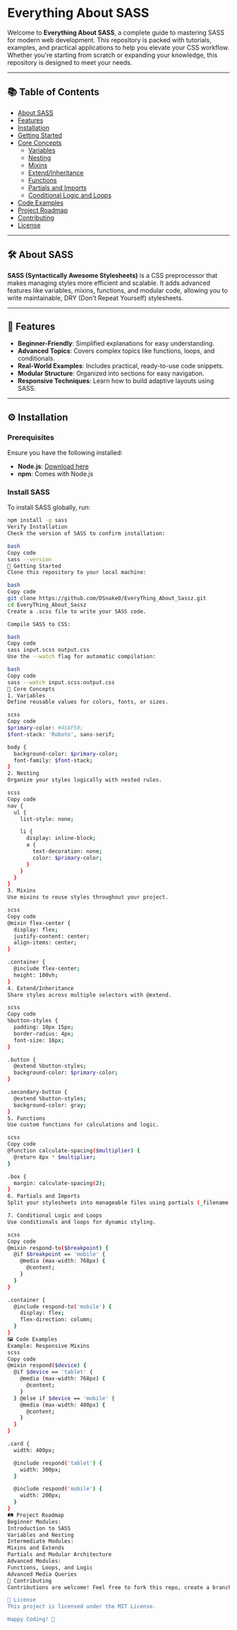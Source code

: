 # Everything About SASS

Welcome to **Everything About SASS**, a complete guide to mastering SASS for modern web development. This repository is packed with tutorials, examples, and practical applications to help you elevate your CSS workflow. Whether you're starting from scratch or expanding your knowledge, this repository is designed to meet your needs.

---

## 📚 Table of Contents

- [About SASS](#about-sass)
- [Features](#features)
- [Installation](#installation)
- [Getting Started](#getting-started)
- [Core Concepts](#core-concepts)
  - [Variables](#1-variables)
  - [Nesting](#2-nesting)
  - [Mixins](#3-mixins)
  - [Extend/Inheritance](#4-extendinheritance)
  - [Functions](#5-functions)
  - [Partials and Imports](#6-partials-and-imports)
  - [Conditional Logic and Loops](#7-conditional-logic-and-loops)
- [Code Examples](#code-examples)
- [Project Roadmap](#project-roadmap)
- [Contributing](#contributing)
- [License](#license)

---

## 🛠 About SASS

**SASS (Syntactically Awesome Stylesheets)** is a CSS preprocessor that makes managing styles more efficient and scalable. It adds advanced features like variables, mixins, functions, and modular code, allowing you to write maintainable, DRY (Don't Repeat Yourself) stylesheets.

---

## 🌟 Features

- **Beginner-Friendly**: Simplified explanations for easy understanding.
- **Advanced Topics**: Covers complex topics like functions, loops, and conditionals.
- **Real-World Examples**: Includes practical, ready-to-use code snippets.
- **Modular Structure**: Organized into sections for easy navigation.
- **Responsive Techniques**: Learn how to build adaptive layouts using SASS.

---

## ⚙️ Installation

### Prerequisites
Ensure you have the following installed:
- **Node.js**: [Download here](https://nodejs.org/)
- **npm**: Comes with Node.js

### Install SASS
To install SASS globally, run:
```bash
npm install -g sass
Verify Installation
Check the version of SASS to confirm installation:

bash
Copy code
sass --version
🚀 Getting Started
Clone this repository to your local machine:

bash
Copy code
git clone https://github.com/DSnake0/EveryThing_About_Sassz.git
cd EveryThing_About_Sassz
Create a .scss file to write your SASS code.

Compile SASS to CSS:

bash
Copy code
sass input.scss output.css
Use the --watch flag for automatic compilation:

bash
Copy code
sass --watch input.scss:output.css
📘 Core Concepts
1. Variables
Define reusable values for colors, fonts, or sizes.

scss
Copy code
$primary-color: #4CAF50;
$font-stack: 'Roboto', sans-serif;

body {
  background-color: $primary-color;
  font-family: $font-stack;
}
2. Nesting
Organize your styles logically with nested rules.

scss
Copy code
nav {
  ul {
    list-style: none;

    li {
      display: inline-block;
      a {
        text-decoration: none;
        color: $primary-color;
      }
    }
  }
}
3. Mixins
Use mixins to reuse styles throughout your project.

scss
Copy code
@mixin flex-center {
  display: flex;
  justify-content: center;
  align-items: center;
}

.container {
  @include flex-center;
  height: 100vh;
}
4. Extend/Inheritance
Share styles across multiple selectors with @extend.

scss
Copy code
%button-styles {
  padding: 10px 15px;
  border-radius: 4px;
  font-size: 16px;
}

.button {
  @extend %button-styles;
  background-color: $primary-color;
}

.secondary-button {
  @extend %button-styles;
  background-color: gray;
}
5. Functions
Use custom functions for calculations and logic.

scss
Copy code
@function calculate-spacing($multiplier) {
  @return 8px * $multiplier;
}

.box {
  margin: calculate-spacing(2);
}
6. Partials and Imports
Split your stylesheets into manageable files using partials (_filename.scss) and @use.

7. Conditional Logic and Loops
Use conditionals and loops for dynamic styling.

scss
Copy code
@mixin respond-to($breakpoint) {
  @if $breakpoint == 'mobile' {
    @media (max-width: 768px) {
      @content;
    }
  }
}

.container {
  @include respond-to('mobile') {
    display: flex;
    flex-direction: column;
  }
}
🖼 Code Examples
Example: Responsive Mixins
scss
Copy code
@mixin respond($device) {
  @if $device == 'tablet' {
    @media (max-width: 768px) {
      @content;
    }
  } @else if $device == 'mobile' {
    @media (max-width: 480px) {
      @content;
    }
  }
}

.card {
  width: 400px;

  @include respond('tablet') {
    width: 300px;
  }

  @include respond('mobile') {
    width: 200px;
  }
}
🛤 Project Roadmap
Beginner Modules:
Introduction to SASS
Variables and Nesting
Intermediate Modules:
Mixins and Extends
Partials and Modular Architecture
Advanced Modules:
Functions, Loops, and Logic
Advanced Media Queries
🤝 Contributing
Contributions are welcome! Feel free to fork this repo, create a branch, and submit a pull request with your changes. Let's make this project better together.

📜 License
This project is licensed under the MIT License.

Happy Coding! 🚀

